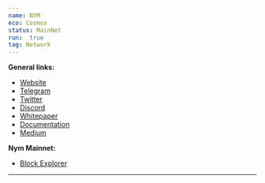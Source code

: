 ```yaml
---
name: NYM
eco: Cosmos
status: MainNet
run:  true
tag: Network 
---
```


**General links:** 
- [Website](https://nymtech.net/) 
- [Telegram](https://t.me/nymchan) 
- [Twitter](https://twitter.com/nymproject) 
- [Discord](https://discord.gg/nym)
- [Whitepaper](https://nymtech.net/nym-whitepaper.pdf) 
- [Documentation](https://nymtech.net/docs/) 
- [Medium](https://blog.nymtech.net/) 

**Nym Mainnet:** 
- [Block Explorer](https://blocks.nymtech.net/)

***